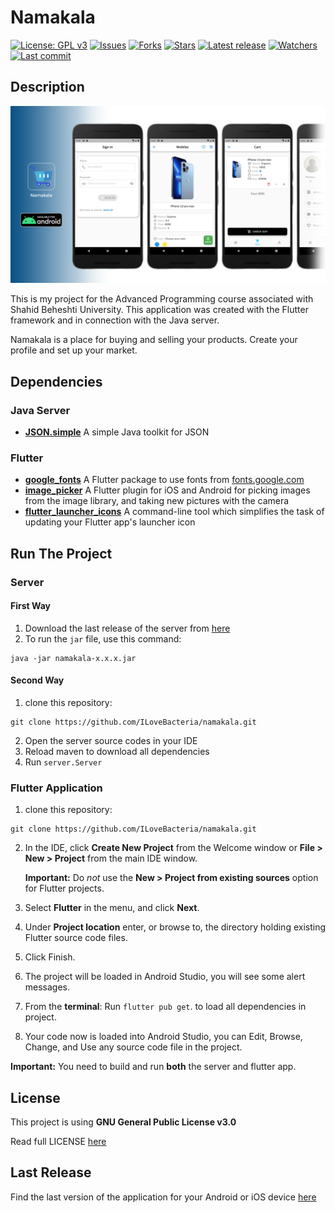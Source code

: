 # Namakala

[![License: GPL v3](https://img.shields.io/badge/License-GPLv3-blue.svg)](https://www.gnu.org/licenses/gpl-3.0)
[![Issues](https://img.shields.io/github/issues/ILoveBacteria/namakala)](https://github.com/ILoveBacteria/namakala/issues)
[![Forks](https://img.shields.io/github/forks/ILoveBacteria/namakala)](https://github.com/ILoveBacteria/namakala/network/members)
[![Stars](https://img.shields.io/github/stars/ILoveBacteria/namakala)]()
[![Latest release](https://img.shields.io/github/release/ILoveBacteria/namakala)](https://github.com/ILoveBacteria/namakala/releases)
[![Watchers](https://img.shields.io/github/watchers/ILoveBacteria/namakala)]()
[![Last commit](https://img.shields.io/github/last-commit/ILoveBacteria/namakala)](https://github.com/ILoveBacteria/namakala/commits/master)

## Description

![thumbnail](https://github.com/ILoveBacteria/namakala/blob/master/assets/github/namakala-thumbnail.png)

This is my project for the Advanced Programming course associated with Shahid Beheshti University.
This application was created with the Flutter framework and in connection with the Java server.

Namakala is a place for buying and selling your products. Create your profile and set up your market.

## Dependencies

### Java Server

* [**JSON.simple**](https://mvnrepository.com/artifact/com.googlecode.json-simple/json-simple) A simple Java toolkit for JSON

### Flutter

* [**google_fonts**](https://pub.dev/packages/google_fonts) A Flutter package to use fonts from [fonts.google.com](fonts.google.com)
* [**image_picker**](https://pub.dev/packages/image_picker) A Flutter plugin for iOS and Android for picking images from the image library, and taking new pictures with the camera
* [**flutter_launcher_icons**](https://pub.dev/packages/flutter_launcher_icons) A command-line tool which simplifies the task of updating your Flutter app's launcher icon

## Run The Project

### Server

#### First Way

1. Download the last release of the server from [here](https://github.com/ILoveBacteria/namakala/releases)
2. To run the `jar` file, use this command:
```shell
java -jar namakala-x.x.x.jar
```

#### Second Way

1. clone this repository:
```shell
git clone https://github.com/ILoveBacteria/namakala.git
```

2. Open the server source codes in your IDE
3. Reload maven to download all dependencies
4. Run `server.Server`

### Flutter Application

1. clone this repository:
```shell
git clone https://github.com/ILoveBacteria/namakala.git
```

2. In the IDE, click **Create New Project** from the Welcome window or **File > New > Project** from the main IDE window.

   **Important:** Do _not_ use the **New > Project from existing sources** option for Flutter projects.
3.   Select **Flutter** in the menu, and click **Next**.
4.   Under **Project location** enter, or browse to, the directory holding existing Flutter source code files.
5.   Click Finish.
6.   The project will be loaded in Android Studio, you will see some alert messages.
7.   From the **terminal**: Run `flutter pub get`. to load all dependencies in project.
8.   Your code now is loaded into Android Studio, you can Edit, Browse, Change, and Use any source code file in the project.

**Important:** You need to build and run **both** the server and flutter app. 

## License

This project is using **GNU General Public License v3.0**

Read full LICENSE [here](https://github.com/ILoveBacteria/namakala/blob/master/LICENSE)

## Last Release

Find the last version of the application for your Android or iOS device [here](https://github.com/ILoveBacteria/namakala/releases)
